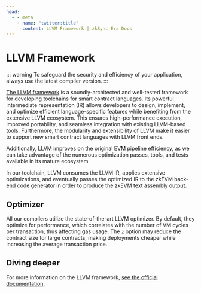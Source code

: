 ```yaml
---
head:
  - - meta
    - name: "twitter:title"
      content: LLVM Framework | zkSync Era Docs
---
```


# LLVM Framework

::: warning
To safeguard the security and efficiency of your application, always use the latest compiler version.
:::

[The LLVM framework](https://github.com/matter-labs/era-compiler-llvm) is a soundly-architected and well-tested framework
for developing toolchains for smart contract languages. Its powerful intermediate representation (IR) allows developers
to design, implement, and optimize efficient language-specific features while benefiting from the extensive LLVM ecosystem.
This ensures high-performance execution, improved portability, and seamless integration with existing LLVM-based tools.
Furthermore, the modularity and extensibility of LLVM make it easier to support new smart contract languages with LLVM front ends.

Additionally, LLVM improves on the original EVM pipeline efficiency, as we can take advantage of the
numerous optimization passes, tools, and tests available in its mature ecosystem.

In our toolchain, LLVM consumes the LLVM IR, applies extensive optimizations, and eventually passes the optimized IR
to the zkEVM back-end code generator in order to produce the zkEVM text assembly output.

## Optimizer

All our compilers utilize the state-of-the-art LLVM optimizer.
By default, they optimize for performance, which correlates with the number of VM cycles per transaction,
thus affecting gas usage. The `z` option may reduce the contract size for large contracts, making deployments cheaper while increasing the average transaction price.

## Diving deeper

For more information on the LLVM framework, [see the official documentation](https://llvm.org/).
